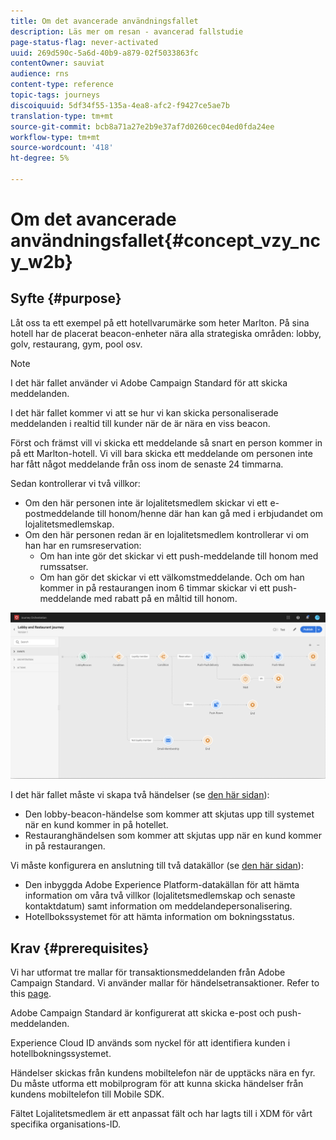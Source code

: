 ```yaml
---
title: Om det avancerade användningsfallet
description: Läs mer om resan - avancerad fallstudie
page-status-flag: never-activated
uuid: 269d590c-5a6d-40b9-a879-02f5033863fc
contentOwner: sauviat
audience: rns
content-type: reference
topic-tags: journeys
discoiquuid: 5df34f55-135a-4ea8-afc2-f9427ce5ae7b
translation-type: tm+mt
source-git-commit: bcb8a71a27e2b9e37af7d0260cec04ed0fda24ee
workflow-type: tm+mt
source-wordcount: '418'
ht-degree: 5%

---
```



# Om det avancerade användningsfallet{#concept_vzy_ncy_w2b}

## Syfte {#purpose}

Låt oss ta ett exempel på ett hotellvarumärke som heter Marlton. På sina hotell har de placerat beacon-enheter nära alla strategiska områden: lobby, golv, restaurang, gym, pool osv.

>[!NOTE]
>
>I det här fallet använder vi Adobe Campaign Standard för att skicka meddelanden.

I det här fallet kommer vi att se hur vi kan skicka personaliserade meddelanden i realtid till kunder när de är nära en viss beacon.

Först och främst vill vi skicka ett meddelande så snart en person kommer in på ett Marlton-hotell. Vi vill bara skicka ett meddelande om personen inte har fått något meddelande från oss inom de senaste 24 timmarna.

Sedan kontrollerar vi två villkor:

* Om den här personen inte är lojalitetsmedlem skickar vi ett e-postmeddelande till honom/henne där han kan gå med i erbjudandet om lojalitetsmedlemskap.
* Om den här personen redan är en lojalitetsmedlem kontrollerar vi om han har en rumsreservation:
   * Om han inte gör det skickar vi ett push-meddelande till honom med rumssatser.
   * Om han gör det skickar vi ett välkomstmeddelande. Och om han kommer in på restaurangen inom 6 timmar skickar vi ett push-meddelande med rabatt på en måltid till honom.

![](../assets/journeyuc2_29.png)

I det här fallet måste vi skapa två händelser (se [den här sidan](../usecase/configuring-the-events.md)):

* Den lobby-beacon-händelse som kommer att skjutas upp till systemet när en kund kommer in på hotellet.
* Restauranghändelsen som kommer att skjutas upp när en kund kommer in på restaurangen.

Vi måste konfigurera en anslutning till två datakällor (se [den här sidan](../usecase/configuring-the-data-sources.md)):

* Den inbyggda Adobe Experience Platform-datakällan för att hämta information om våra två villkor (lojalitetsmedlemskap och senaste kontaktdatum) samt information om meddelandepersonalisering.
* Hotellbokssystemet för att hämta information om bokningsstatus.

## Krav {#prerequisites}

Vi har utformat tre mallar för transaktionsmeddelanden från Adobe Campaign Standard. Vi använder mallar för händelsetransaktioner. Refer to this [page](https://docs.adobe.com/content/help/sv-SE/campaign-standard/using/communication-channels/transactional-messaging/about-transactional-messaging.html).

Adobe Campaign Standard är konfigurerat att skicka e-post och push-meddelanden.

Experience Cloud ID används som nyckel för att identifiera kunden i hotellbokningssystemet.

Händelser skickas från kundens mobiltelefon när de upptäcks nära en fyr. Du måste utforma ett mobilprogram för att kunna skicka händelser från kundens mobiltelefon till Mobile SDK.

Fältet Lojalitetsmedlem är ett anpassat fält och har lagts till i XDM för vårt specifika organisations-ID.
